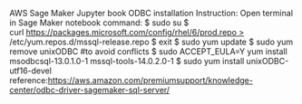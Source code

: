 AWS Sage Maker Jupyter book ODBC installation Instruction:
Open terminal in Sage Maker notebook
command:
$ sudo su
$ curl https://packages.microsoft.com/config/rhel/6/prod.repo > /etc/yum.repos.d/mssql-release.repo
$ exit
$ sudo yum update
$ sudo yum remove unixODBC #to avoid conflicts
$ sudo ACCEPT_EULA=Y yum install msodbcsql-13.0.1.0-1 mssql-tools-14.0.2.0-1
$ sudo yum install unixODBC-utf16-devel
reference:https://aws.amazon.com/premiumsupport/knowledge-center/odbc-driver-sagemaker-sql-server/